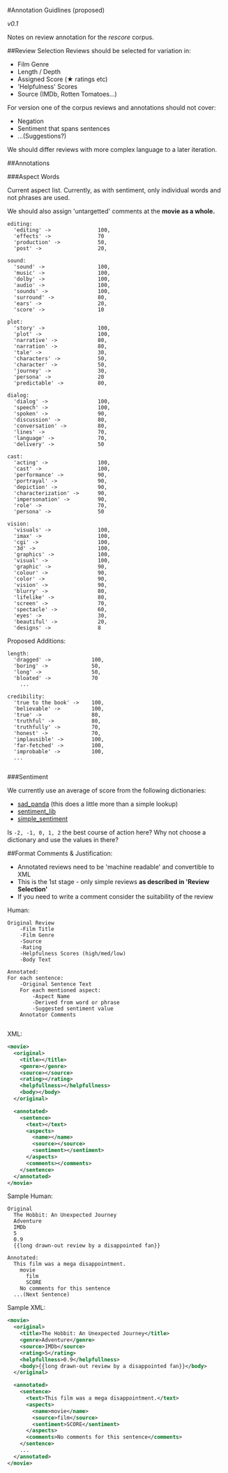 #Annotation Guidlines (proposed)

*v0.1*

Notes on review annotation for the *rescore* corpus.

##Review Selection
Reviews should be selected for variation in:

* Film Genre
* Length / Depth
* Assigned Score (★ ratings etc)
* 'Helpfulness' Scores
* Source (IMDb, Rotten Tomatoes...)

For version one of the corpus reviews and annotations should not cover:

* Negation
* Sentiment that spans sentences
* ...(Suggestions?)

We should differ reviews with more complex language to a later iteration.

##Annotations

###Aspect Words

Current aspect list. Currently, as with sentiment, only individual words and not phrases are used.

We should also assign 'untargetted' comments at the **movie as a whole.**

```
editing:
  'editing' ->               100,
  'effects' ->               70
  'production' ->            50,
  'post' ->                  20,
  
sound:
  'sound' ->                 100,
  'music' ->                 100,
  'dolby' ->                 100,
  'audio' ->                 100,
  'sounds' ->                100,
  'surround' ->              80,
  'ears' ->                  20,
  'score' ->                 10
  
plot:
  'story' ->                 100,
  'plot' ->                  100,
  'narrative' ->             80,
  'narration' ->             80,
  'tale' ->                  30,
  'characters' ->            50,
  'character' ->             50,
  'journey' ->               30,
  'persona' ->               20
  'predictable' ->           80,
  
dialog:
  'dialog' ->                100,
  'speech' ->                100,
  'spoken' ->                90,
  'discussion' ->            80,
  'conversation' ->          80,
  'lines' ->                 70,
  'language' ->              70,
  'delivery' ->              50
  
cast:
  'acting' ->                100,
  'cast' ->                  100,
  'performance' ->           90,
  'portrayal' ->             90,
  'depiction' ->             90,
  'characterization' ->      90,
  'impersonation' ->         90,
  'role' ->                  70,
  'persona' ->               50
  
vision:
  'visuals' ->               100,
  'imax' ->                  100,
  'cgi' ->                   100,
  '3d' ->                    100,
  'graphics' ->              100,
  'visual' ->                100,
  'graphic' ->               90,
  'colour' ->                90,
  'color' ->                 90,
  'vision' ->                90,
  'blurry' ->                80,
  'lifelike' ->              80,
  'screen' ->                70,
  'spectacle' ->             60,
  'eyes' ->                  30,
  'beautiful' ->             20,
  'designs' ->               8  
```

Proposed Additions:

```
length:
  'dragged' ->             100,
  'boring' ->              50,
  'long' ->                50,
  'bloated' ->             70	
	...
	
credibility:
  'true to the book' ->    100,
  'believable' ->          100,
  'true' ->                80,
  'truthful' ->            80,
  'truthfully' ->          70,
  'honest' ->              70,
  'implausible' ->         100,
  'far-fetched' ->         100,
  'improbable' ->          100,
  ...
  
```

###Sentiment

We currently use an average of score from the following dictionaries:

* [sad_panda](https://github.com/mattThousand/sad_panda/blob/master/lib/sad_panda/emotions/term_polarities.rb) (this does a little more than a simple lookup)
* [sentiment_lib](https://github.com/nzaillian/sentiment_lib/blob/master/lib/sentiment_lib/data/analysis/basic_dict/words.txt)
* [simple_sentiment](https://github.com/jherr/sentiment/blob/master/lib/simple_sentiment/dictionary.rb)

Is `-2, -1, 0, 1, 2` the best course of action here? Why not choose a dictionary and use the values in there?


##Format
Comments & Justification:

* Annotated reviews need to be 'machine readable' and convertible to XML
* This is the 1st stage - only simple reviews **as described in 'Review Selection'**
* If you need to write a comment consider the suitability of the review

Human:

```
Original Review
	-Film Title
	-Film Genre
	-Source
	-Rating
	-Helpfulness Scores (high/med/low)
	-Body Text

Annotated:
For each sentence:
	-Original Sentence Text
	For each mentioned aspect:
		-Aspect Name
		-Derived from word or phrase
		-Suggested sentiment value
	Annotator Comments
	
```
XML:

```xml
<movie>
  <original>
    <title></title>
    <genre></genre>
    <source></source>
    <rating></rating>
    <helpfullness></helpfullness>
    <body></body>
  </original>

  <annotated>
    <sentence>
      <text></text>
      <aspects>
        <name></name>
        <source></source>
        <sentiment></sentiment>
      </aspects>
      <comments></comments>
    </sentence>
  </annotated>
</movie>
```
Sample Human:

```
Original
  The Hobbit: An Unexpected Journey
  Adventure
  IMDb
  5
  0.9
  {{long drawn-out review by a disappointed fan}}

Annotated:
  This film was a mega disappointment.
    movie
      film
      SCORE
	No comments for this sentence
  ...(Next Sentence)
```

Sample XML:

```xml
<movie>
  <original>
    <title>The Hobbit: An Unexpected Journey</title>
    <genre>Adventure</genre>
    <source>IMDb</source>
    <rating>5</rating>
    <helpfullness>0.9</helpfullness>
    <body>{{long drawn-out review by a disappointed fan}}</body>
  </original>

  <annotated>
    <sentence>
      <text>This film was a mega disappointment.</text>
      <aspects>
        <name>movie</name>
        <source>film</source>
        <sentiment>SCORE</sentiment>
      </aspects>
      <comments>No comments for this sentence</comments>
    </sentence>
    ...
  </annotated>
</movie>
```
